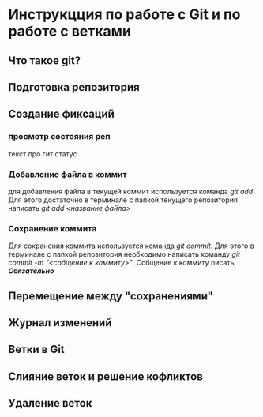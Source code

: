 # Инструкцция по работе с Git и по работе с ветками

## Что такое git?

## Подготовка репозитория 

## Создание фиксаций

### просмотр состояния реп
текст про гит статус

### Добавление файла в коммит
для добавления файла в текущей коммит используется команда *git add*. Для этого достаточно в терминале с папкой текущего репозитория написать *git add <название файла>*

### Сохранение коммита
Для сокранения коммита используется команда *git commit*. Для этого в терминале с папкой репозитория необходимо написать команду *git commit -m "<собщение к коммиту>"*. Собщение к коммиту писать ***Обязательно***

## Перемещение между "сохранениями"

## Журнал изменений

## Ветки в Git

## Слияние веток и решение кофликтов

## Удаление веток